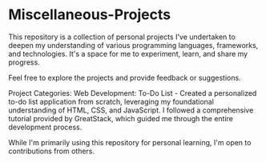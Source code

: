 # Miscellaneous-Projects
This repository is a collection of personal projects I've undertaken to deepen my understanding of various programming languages, frameworks, and technologies. It's a space for me to experiment, learn, and share my progress.

Feel free to explore the projects and provide feedback or suggestions.

Project Categories:
Web Development:
To-Do List - Created a personalized to-do list application from scratch, leveraging my foundational understanding of HTML, CSS, and JavaScript. I followed a comprehensive tutorial provided by GreatStack, which guided me through the entire development process.


While I'm primarily using this repository for personal learning, I'm open to contributions from others.
